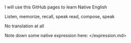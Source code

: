 

I will use this GitHub pages to learn Native English

Listen, memorize, recall, speak
read, compose, speak

No translation at all

Note down some native expression here: </expression.md>
